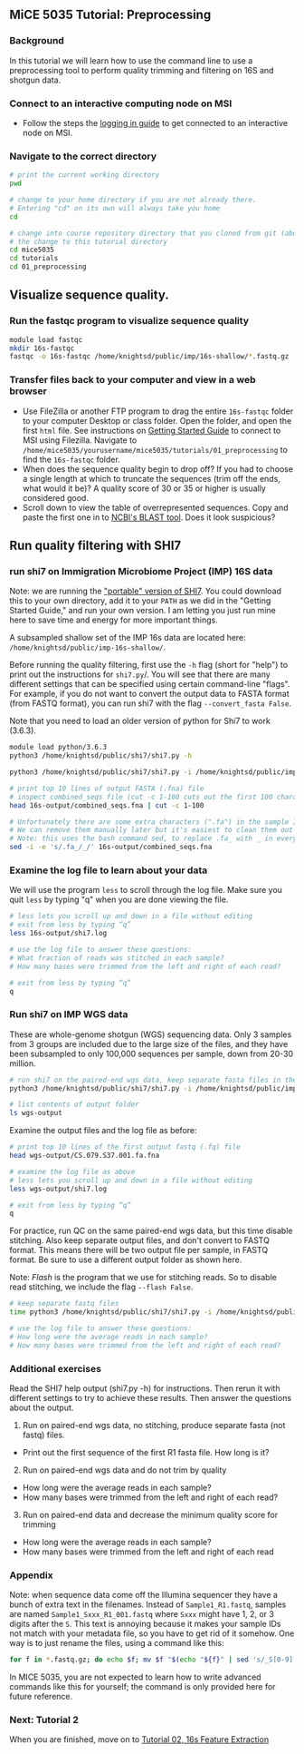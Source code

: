 ## MiCE 5035 Tutorial: Preprocessing

### Background
In this tutorial we will learn how to use the command line to
use a preprocessing tool to perform quality trimming and filtering on 16S and shotgun data.

### Connect to an interactive computing node on MSI
- Follow the steps the [logging in guide](../../logging_in.md) to get connected to an interactive node on MSI.


### Navigate to the correct directory
```bash
# print the current working directory
pwd

# change to your home directory if you are not already there.
# Entering "cd" on its own will always take you home
cd 

# change into course repository directory that you cloned from git (above).
# the change to this tutorial directory
cd mice5035
cd tutorials
cd 01_preprocessing
```

## Visualize sequence quality. 
### Run the fastqc program to visualize sequence quality
```bash
module load fastqc
mkdir 16s-fastqc
fastqc -o 16s-fastqc /home/knightsd/public/imp/16s-shallow/*.fastq.gz
```

### Transfer files back to your computer and view in a web browser
- Use FileZilla or another FTP program to drag the entire `16s-fastqc` folder to your computer Desktop or class folder. Open the folder, and open the first `html` file. See instructions on [Getting Started Guide](../../README.md) to connect to MSI using Filezilla. Navigate to `/home/mice5035/yourusername/mice5035/tutorials/01_preprocessing` to find the `16s-fastqc` folder.
- When does the sequence quality begin to drop off? If you had to choose a single length at which to truncate the sequences (trim off the ends, what would it be)? A quality score of 30 or 35 or higher is usually considered good.
- Scroll down to view the table of overrepresented sequences. Copy and paste the first one in to [NCBI's BLAST tool](https://blast.ncbi.nlm.nih.gov/Blast.cgi). Does it look suspicious?

## Run quality filtering with SHI7
### run shi7 on Immigration Microbiome Project (IMP) 16S data
Note: we are running the ["portable" version of SHI7](https://github.com/knights-lab/shi7/releases/tag/v1.0.1). You could download this to your own directory, add it to your `PATH` as we did in the "Getting Started Guide," and run your own version. I am letting you just run mine here to save time and energy for more important things.

A subsampled shallow set of the IMP 16s data are located here: `/home/knightsd/public/imp-16s-shallow/`. 

Before running the quality filtering, first use the `-h` flag (short for "help") to print out the instructions for `shi7.py`/. You will see that there are many different settings that can be specified using certain command-line "flags". For example, if you do not want to convert the output data to FASTA format (from FASTQ format), you can run shi7 with the flag `--convert_fasta False`.

Note that you need to load an older version of python for Shi7 to work (3.6.3).
```bash
module load python/3.6.3
python3 /home/knightsd/public/shi7/shi7.py -h
```

```bash
python3 /home/knightsd/public/shi7/shi7.py -i /home/knightsd/public/imp/16s-shallow/ -o 16s-output

# print top 10 lines of output FASTA (.fna) file 
# inspect combined_seqs file (cut -c 1-100 cuts out the first 100 characters of each line)
head 16s-output/combined_seqs.fna | cut -c 1-100

# Unfortunately there are some extra characters (".fa") in the sample IDs in this file
# We can remove them manually later but it's easiest to clean them out of the seqs file now
# Note: this uses the bash command sed, to replace .fa_ with _ in every line.
sed -i -e 's/.fa_/_/' 16s-output/combined_seqs.fna
```

### Examine the log file to learn about your data
We will use the program `less` to scroll through the log file. Make sure you quit `less` by typing "q" when you are done viewing the file.
```bash
# less lets you scroll up and down in a file without editing
# exit from less by typing “q”
less 16s-output/shi7.log

# use the log file to answer these questions:
# What fraction of reads was stitched in each sample?
# How many bases were trimmed from the left and right of each read?

# exit from less by typing “q”
q
```

### Run shi7 on IMP WGS data
These are whole-genome shotgun (WGS) sequencing data. Only 3 samples from 3 groups are included due to the large size of the files, and they have been subsampled to only 100,000 sequences per sample, down from 20-30 million.
```bash
# run shi7 on the paired-end wgs data, keep separate fasta files in the output
python3 /home/knightsd/public/shi7/shi7.py -i /home/knightsd/public/imp/wgs-shallow -o wgs-output --combine_fasta False

# list contents of output folder
ls wgs-output
```

Examine the output files and the log file as before:
```bash
# print top 10 lines of the first output fastq (.fq) file 
head wgs-output/CS.079.S37.001.fa.fna

# examine the log file as above
# less lets you scroll up and down in a file without editing
less wgs-output/shi7.log

# exit from less by typing “q”
q
```

For practice, run QC on the same paired-end wgs data, but this time disable stitching. Also keep separate output files, and don't convert to FASTQ format. This means there will be two output file per sample, in FASTQ format. Be sure to use a different output folder as shown here.

Note: _Flash_ is the program that we use for stitching reads. So to disable read stitching, we include the flag `--flash False`.
```bash
# keep separate fastq files
time python3 /home/knightsd/public/shi7/shi7.py -i /home/knightsd/public/imp/wgs-shallow -o wgs-output-no-stitch --combine_fasta False --convert_fasta False --flash False

# use the log file to answer these questions:
# How long were the average reads in each sample?
# How many bases were trimmed from the left and right of each read?
```

### Additional exercises

Read the SHI7 help output (shi7.py -h) for instructions. Then rerun it with different settings to try to achieve these results. Then answer the questions about the output.

1. Run on paired-end wgs data, no stitching, produce separate fasta (not fastq) files.
- Print out the first sequence of the first R1 fasta file. How long is it?

2. Run on paired-end wgs data and do not trim by quality
- How long were the average reads in each sample?
- How many bases were trimmed from the left and right of each read?

3. Run on paired-end data and decrease the minimum quality score for trimming
- How long were the average reads in each sample?
- How many bases were trimmed from the left and right of each read

### Appendix
Note: when sequence data come off the Illumina sequencer they have a bunch of extra text in the filenames. Instead of `Sample1_R1.fastq`, samples are named `Sample1_Sxxx_R1_001.fastq` where `Sxxx` might have 1, 2, or 3 digits after the `S`. This text is annoying because it makes your sample IDs not match with your metadata file, so you have to get rid of it somehow. One way is to just rename the files, using a command like this:
```bash
for f in *.fastq.gz; do echo $f; mv $f "$(echo "${f}" | sed 's/_S[0-9][0-9]*_R\([1-2]\)_001/_R\1/')"; done
```
In MICE 5035, you are not expected to learn how to write advanced commands like this for yourself; the command is only provided here for future reference.

### Next: Tutorial 2
When you are finished, move on to [Tutorial 02, 16s Feature Extraction](../02_16s_feature_extraction)
